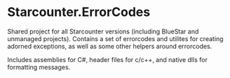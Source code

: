# Starcounter.ErrorCodes

Shared project for all Starcounter versions (including BlueStar and unmanaged projects). Contains a set of errorcodes and utilites for creating adorned exceptions, as well as some other helpers around errorcodes.

Includes assemblies for C#, header files for c/c++, and native dlls for formatting messages.